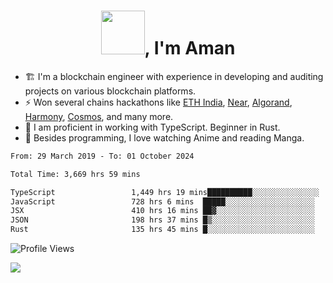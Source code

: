 <h1 align="center"><img src="https://media2.giphy.com/media/v1.Y2lkPTc5MGI3NjExZmx5c2N1N2lkbjg5NnI3ajI2ZXhxZ24yZ3cxcmJibTZrMWZkbjlxaSZlcD12MV9pbnRlcm5hbF9naWZfYnlfaWQmY3Q9Zw/AFdcYElkoNAUE/giphy.webp" width="70">, I'm Aman</h1>

- 🏗️ I'm a blockchain engineer with experience in developing and auditing projects on various blockchain platforms.
- ⚡ Won several chains hackathons like [ETH India](https://devfolio.co/projects/hivm-hybrid-intent-virtual-machine-3ba1), [Near](https://medium.com/encode-club/encode-x-near-hackathon-finale-prizewinners-and-summary-fcf6e409ab07), [Algorand](https://algorand-innovate.hackerearth.com), [Harmony](https://medium.com/harmony-one/winners-of-the-hack-the-horizon-hackathon-ae04f95b71ab), [Cosmos](https://www.hackerearth.com/challenges/hackathon/hackatom-india/), and many more.
- 🌊 I am proficient in working with TypeScript. Beginner in Rust.
- 🍣 Besides programming, I love watching Anime and reading Manga.

<!--START_SECTION:waka-->

```txt
From: 29 March 2019 - To: 01 October 2024

Total Time: 3,669 hrs 59 mins

TypeScript                 1,449 hrs 19 mins██████████░░░░░░░░░░░░░░░   39.49 %
JavaScript                 728 hrs 6 mins  █████░░░░░░░░░░░░░░░░░░░░   19.84 %
JSX                        410 hrs 16 mins ██▓░░░░░░░░░░░░░░░░░░░░░░   11.18 %
JSON                       198 hrs 37 mins █▒░░░░░░░░░░░░░░░░░░░░░░░   05.41 %
Rust                       135 hrs 45 mins █░░░░░░░░░░░░░░░░░░░░░░░░   03.70 %
```

<!--END_SECTION:waka-->

![Profile Views](https://komarev.com/ghpvc/?username=amanraj1608&label=Profile%20views&color=0e75b6&style=flat-square)

![](https://hit.yhype.me/github/profile?user_id=42104907)
